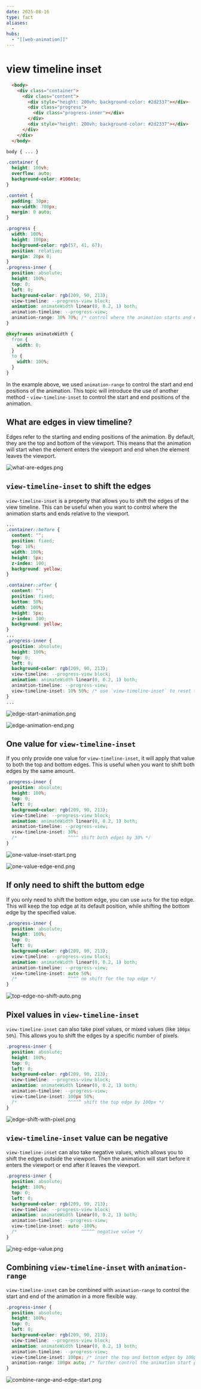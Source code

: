 ```yaml
---
date: 2025-08-16
type: fact
aliases:
  -
hubs:
  - "[[web-animation]]"
---
```


# view timeline inset

```html
  <body>
    <div class="container">
      <div class="content">
        <div style="height: 200vh; background-color: #2d2337"></div>
        <div class="progress">
          <div class="progress-inner"></div>
        </div>
        <div style="height: 200vh; background-color: #2d2337"></div>
      </div>
    </div>
  </body>
```

```css
body { ... }

.container {
  height: 100vh;
  overflow: auto;
  background-color: #100e1e;
}

.content {
  padding: 30px;
  max-width: 700px;
  margin: 0 auto;
}

.progress {
  width: 100%;
  height: 100px;
  background-color: rgb(57, 41, 67);
  position: relative;
  margin: 20px 0;
}
.progress-inner {
  position: absolute;
  height: 100%;
  top: 0;
  left: 0;
  background-color: rgb(209, 90, 213);
  view-timeline: --progress-view block;
  animation: animateWidth linear(0, 0.2, 1) both;
  animation-timeline: --progress-view;
  animation-range: 30% 70%; /* control where the animation starts and ends */
}

@keyframes animateWidth {
  from {
    width: 0;
  }
  to {
    width: 100%;
  }
}
```


In the example above, we used `animation-range` to control the start and end positions of the animation. This topic will introduce the use of another method - `view-timeline-inset` to control the start and end positions of the animation.


## What are edges in view timeline?

Edges refer to the starting and ending positions of the animation. By default, they are the top and bottom of the viewport. This means that the animation will start when the element enters the viewport and end when the element leaves the viewport.


![what-are-edges.png](../assets/imgs/what-are-edges.png)


## `view-timeline-inset` to shift the edges

`view-timeline-inset` is a property that allows you to shift the edges of the view timeline. This can be useful when you want to control where the animation starts and ends relative to the viewport.

```css
...
.container::before {
  content: "";
  position: fixed;
  top: 10%;
  width: 100%;
  height: 5px;
  z-index: 100;
  background: yellow;
}

.container::after {
  content: "";
  position: fixed;
  bottom: 50%;
  width: 100%;
  height: 5px;
  z-index: 100;
  background: yellow;
}
...
.progress-inner {
  position: absolute;
  height: 100%;
  top: 0;
  left: 0;
  background-color: rgb(209, 90, 213);
  view-timeline: --progress-view block;
  animation: animateWidth linear(0, 0.2, 1) both;
  animation-timeline: --progress-view;
  view-timeline-inset: 10% 50%; /* use `view-timeline-inset` to reset the edges */
}
...

```

![edge-start-animation.png](../assets/imgs/edge-start-animation.png)


![edge-animation-end.png](../assets/imgs/edge-animation-end.png)

## One value for `view-timeline-inset`

If you only provide one value for `view-timeline-inset`, it will apply that value to both the top and bottom edges. This is useful when you want to shift both edges by the same amount.


```css
.progress-inner {
  position: absolute;
  height: 100%;
  top: 0;
  left: 0;
  background-color: rgb(209, 90, 213);
  view-timeline: --progress-view block;
  animation: animateWidth linear(0, 0.2, 1) both;
  animation-timeline: --progress-view;
  view-timeline-inset: 30%;
  /*                   ^^^^ shift both edges by 30% */
}
```


![one-value-inset-start.png](../assets/imgs/one-value-inset-start.png)

![one-value-edge-end.png](../assets/imgs/one-value-edge-end.png)

## If only need to shift the buttom edge

If you only need to shift the bottom edge, you can use `auto` for the top edge. This will keep the top edge at its default position, while shifting the bottom edge by the specified value.

```css
.progress-inner {
  position: absolute;
  height: 100%;
  top: 0;
  left: 0;
  background-color: rgb(209, 90, 213);
  view-timeline: --progress-view block;
  animation: animateWidth linear(0, 0.2, 1) both;
  animation-timeline: --progress-view;
  view-timeline-inset: auto 50%;
  /*                   ^^^^ no shift for the top edge */
}
```

![top-edge-no-shift-auto.png](../assets/imgs/top-edge-no-shift-auto.png)

## Pixel values in `view-timeline-inset`

`view-timeline-inset` can also take pixel values, or mixed values (like `100px 50%`). This allows you to shift the edges by a specific number of pixels.

```css
.progress-inner {
  position: absolute;
  height: 100%;
  top: 0;
  left: 0;
  background-color: rgb(209, 90, 213);
  view-timeline: --progress-view block;
  animation: animateWidth linear(0, 0.2, 1) both;
  animation-timeline: --progress-view;
  view-timeline-inset: 100px 50%;
  /*                   ^^^^^ shift the top edge by 100px */
}
```


![edge-shift-with-pixel.png](../assets/imgs/edge-shift-with-pixel.png)

## `view-timeline-inset` value can be negative

`view-timeline-inset` can also take negative values, which allows you to shift the edges outside the viewport. Then the animation will start before it enters the viewport or end after it leaves the viewport.

```css
.progress-inner {
  position: absolute;
  height: 100%;
  top: 0;
  left: 0;
  background-color: rgb(209, 90, 213);
  view-timeline: --progress-view block;
  animation: animateWidth linear(0, 0.2, 1) both;
  animation-timeline: --progress-view;
  view-timeline-inset: auto -100%;
  /*                        ^^^^^ negative value */
}
```

![neg-edge-value.png](../assets/imgs/neg-edge-value.png)


## Combining `view-timeline-inset` with `animation-range`

`view-timeline-inset` can be combined with `animation-range` to control the start and end of the animation in a more flexible way.

```css
.progress-inner {
  position: absolute;
  height: 100%;
  top: 0;
  left: 0;
  background-color: rgb(209, 90, 213);
  view-timeline: --progress-view block;
  animation: animateWidth linear(0, 0.2, 1) both;
  animation-timeline: --progress-view;
  view-timeline-inset: 100px; /* inset the top and bottom edges by 100px */
  animation-range: 100px auto; /* further control the animation start place by 100px */
}
```

![combine-range-and-edge-start.png](../assets/imgs/combine-range-and-edge-start.png)

